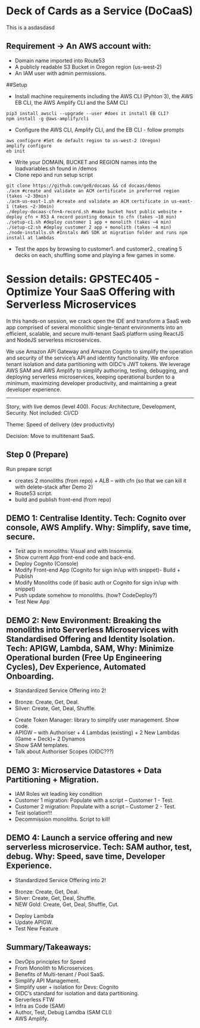 # Deck of Cards as a Service (DoCaaS)
This is a asdasdasd

## Requirement -> An AWS account with:
* Domain name imported into Route53
* A publicly readable S3 Bucket in Oregon region (us-west-2)
* An IAM user with admin permissions.

##Setup
* Install machine requirements including the AWS CLI (Pyhton 3), the AWS EB CLI, the AWS Amplify CLI and the SAM CLI
```shell
pip3 install awscli --upgrade --user #does it install EB CLI?
npm install -g @aws-amplify/cli
```
* Configure the AWS CLI, Amplify CLI, and the EB CLI - follow prompts
```shell
aws configure #Set de default region to us-west-2 (Oregon)
amplify configure
eb init
```
* Write your DOMAIN, BUCKET and REGION names into the loadvariables.sh found in /demos
* Clone repo and run setup script
```shell
git clone https://github.com/ge8/docaas && cd docaas/demos
./acm #create and validate an ACM certificate in preferred region (takes ~2-30min)
./acm-us-east-1.sh #create and validate an ACM certificate in us-east-1 (takes ~2-30min)
./deploy-docaas-cfn+A-record.sh #make bucket host public website + deploy cfn + R53 A record pointing domain to cfn (takes ~10 min)
./setup-c1.sh #deploy customer 1 app + monolith (takes ~4 min)
./setup-c2.sh #deploy customer 2 app + monolith (takes ~4 min)
./node-installs.sh #Instals AWS SDK at migration folder and runs npm install at lambdas
```
* Test the apps by browsing to customer1.<yourdomain> and customer2.<yourdomain>, creating 5 decks on each, shuffling some and playing a few games in some.

# Session details: GPSTEC405 - Optimize Your SaaS Offering with Serverless Microservices

In this hands-on session, we crack open the IDE and transform a SaaS web app comprised of several monolithic single-tenant environments into an efficient, scalable, and secure multi-tenant SaaS platform using ReactJS and NodeJS serverless microservices.

We use Amazon API Gateway and Amazon Cognito to simplify the operation and security of the service’s API and identity functionality. We enforce tenant isolation and data partitioning with OIDC’s JWT tokens. We leverage AWS SAM and AWS Amplify to simplify authoring, testing, debugging, and deploying serverless microservices, keeping operational burden to a minimum, maximizing developer productivity, and maintaining a great developer experience.

--------------------
Story, with live demos (level 400).
Focus: Architecture, Development, Security.
Not included: CI/CD

Theme: Speed of delivery (dev productivity)

Decision: Move to multitenant SaaS.

## Step 0 (Prepare)
Run prepare script
*	creates 2 monoliths (from repo) + ALB – with cfn (so that we can kill it with delete-stack after Demo 2)
*	Route53 script.
*	build and publish front-end (from repo)

## DEMO 1: Centralise Identity. Tech: Cognito over console, AWS Amplify. Why: Simplify, save time, secure.
*	Test app in monoliths: Visual and with Insomnia.
*	Show current App front-end code and back-end. 
*	Deploy Cognito (Console)
*	Modify Front-end App (Cognito for sign in/up with snippet)- Build + Publish
*	Modify Monoliths code (if basic auth or Cognito for sign in/up with snippet)
*	Push update somehow to monoliths. (how? CodeDeploy?)
*	Test New App

## DEMO 2: New Environment: Breaking the monoliths into Serverless Microservices with Standardised Offering and Identity Isolation. Tech: APIGW, Lambda, SAM, Why: Minimize Operational burden (Free Up Engineering Cycles), Dev Experience, Automated Onboarding.
* Standardized Service Offering into 2!
-	Bronze: Create, Get, Deal.
-	Silver: Create, Get, Deal, Shuffle.
* Create Token Manager: library to simplify user management. Show code.
* APIGW – with Authoriser + 4 Lambdas (existing) + 2 New Lambdas (Game + Deck)+ 2 Dynamos
*	Show SAM templates.
*	Talk about Authoriser Scopes (OIDC???)

## DEMO 3: Microservice Datastores + Data Partitioning + Migration.
*	IAM Roles wit leading key condition 
*	Customer 1 migration: Populate with a script – Customer 1 - Test.
*	Customer 2 migration: Populate with a script – Customer 2 - Test.
*	Test isolation!!!
*	Decommission monoliths.	Script to kill!

## DEMO 4: Launch a service offering and new serverless microservice. Tech: SAM author, test, debug. Why: Speed, save time, Developer Experience.
* Standardized Service Offering into 2!
-	Bronze: Create, Get, Deal.
-	Silver: Create, Get, Deal, Shuffle.
-	NEW Gold: Create, Get, Deal, Shuffle, Cut.
*	Deploy Lambda
*	Update APIGW.
*	Test New Feature


## Summary/Takeaways:
*	DevOps principles for Speed
*	From Monolith to Microservices
*	Benefits of Multi-tenant / Pool SaaS.
*	Simplify API Management.
*	Simplify user + isolation for Devs: Cognito
*	OIDC’s standard for isolation and data partitioning.
*	Serverless FTW
*	Infra as Code (SAM)
*	Author, Test, Debug Lamdba (SAM CLI)
*	AWS Amplify.
